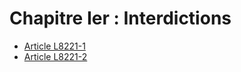 # Chapitre Ier : Interdictions

* [Article L8221-1](./LEGIARTI000006904815.md)
* [Article L8221-2](./LEGIARTI000006904816.md)
